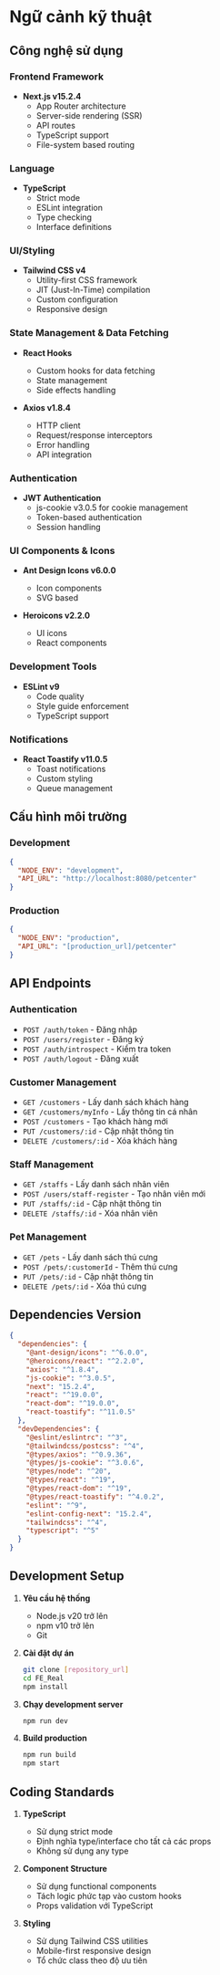 # Ngữ cảnh kỹ thuật

## Công nghệ sử dụng

### Frontend Framework
- **Next.js v15.2.4**
  - App Router architecture
  - Server-side rendering (SSR)
  - API routes
  - TypeScript support
  - File-system based routing

### Language
- **TypeScript**
  - Strict mode
  - ESLint integration
  - Type checking
  - Interface definitions

### UI/Styling
- **Tailwind CSS v4**
  - Utility-first CSS framework
  - JIT (Just-In-Time) compilation
  - Custom configuration
  - Responsive design
  
### State Management & Data Fetching
- **React Hooks**
  - Custom hooks for data fetching
  - State management
  - Side effects handling

- **Axios v1.8.4**
  - HTTP client
  - Request/response interceptors
  - Error handling
  - API integration

### Authentication
- **JWT Authentication**
  - js-cookie v3.0.5 for cookie management
  - Token-based authentication
  - Session handling

### UI Components & Icons
- **Ant Design Icons v6.0.0**
  - Icon components
  - SVG based
  
- **Heroicons v2.2.0**
  - UI icons
  - React components

### Development Tools
- **ESLint v9**
  - Code quality
  - Style guide enforcement
  - TypeScript support

### Notifications
- **React Toastify v11.0.5**
  - Toast notifications
  - Custom styling
  - Queue management

## Cấu hình môi trường

### Development
```json
{
  "NODE_ENV": "development",
  "API_URL": "http://localhost:8080/petcenter"
}
```

### Production
```json
{
  "NODE_ENV": "production",
  "API_URL": "[production_url]/petcenter"
}
```

## API Endpoints

### Authentication
- `POST /auth/token` - Đăng nhập
- `POST /users/register` - Đăng ký
- `POST /auth/introspect` - Kiểm tra token
- `POST /auth/logout` - Đăng xuất

### Customer Management
- `GET /customers` - Lấy danh sách khách hàng
- `GET /customers/myInfo` - Lấy thông tin cá nhân
- `POST /customers` - Tạo khách hàng mới
- `PUT /customers/:id` - Cập nhật thông tin
- `DELETE /customers/:id` - Xóa khách hàng

### Staff Management
- `GET /staffs` - Lấy danh sách nhân viên
- `POST /users/staff-register` - Tạo nhân viên mới
- `PUT /staffs/:id` - Cập nhật thông tin
- `DELETE /staffs/:id` - Xóa nhân viên

### Pet Management
- `GET /pets` - Lấy danh sách thú cưng
- `POST /pets/:customerId` - Thêm thú cưng
- `PUT /pets/:id` - Cập nhật thông tin
- `DELETE /pets/:id` - Xóa thú cưng

## Dependencies Version

```json
{
  "dependencies": {
    "@ant-design/icons": "^6.0.0",
    "@heroicons/react": "^2.2.0",
    "axios": "^1.8.4",
    "js-cookie": "^3.0.5",
    "next": "15.2.4",
    "react": "^19.0.0",
    "react-dom": "^19.0.0",
    "react-toastify": "^11.0.5"
  },
  "devDependencies": {
    "@eslint/eslintrc": "^3",
    "@tailwindcss/postcss": "^4",
    "@types/axios": "^0.9.36",
    "@types/js-cookie": "^3.0.6",
    "@types/node": "^20",
    "@types/react": "^19",
    "@types/react-dom": "^19",
    "@types/react-toastify": "^4.0.2",
    "eslint": "^9",
    "eslint-config-next": "15.2.4",
    "tailwindcss": "^4",
    "typescript": "^5"
  }
}
```

## Development Setup

1. **Yêu cầu hệ thống**
   - Node.js v20 trở lên
   - npm v10 trở lên
   - Git

2. **Cài đặt dự án**
   ```bash
   git clone [repository_url]
   cd FE_Real
   npm install
   ```

3. **Chạy development server**
   ```bash
   npm run dev
   ```

4. **Build production**
   ```bash
   npm run build
   npm start
   ```

## Coding Standards

1. **TypeScript**
   - Sử dụng strict mode
   - Định nghĩa type/interface cho tất cả các props
   - Không sử dụng any type

2. **Component Structure**
   - Sử dụng functional components
   - Tách logic phức tạp vào custom hooks
   - Props validation với TypeScript

3. **Styling**
   - Sử dụng Tailwind CSS utilities
   - Mobile-first responsive design
   - Tổ chức class theo độ ưu tiên
